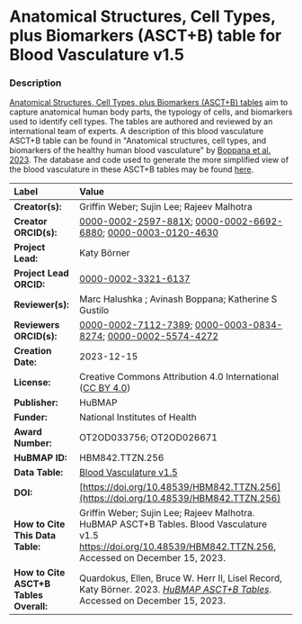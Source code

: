 # Anatomical Structures, Cell Types, plus Biomarkers (ASCT+B) table for Blood Vasculature v1.5

### Description
[Anatomical Structures, Cell Types, plus Biomarkers (ASCT+B) tables](https://humanatlas.io/asctb-tables) aim to capture anatomical human body parts, the typology of cells, and biomarkers used to identify cell types. The tables are authored and reviewed by an international team of experts. A description of this blood vasculature ASCT+B table can be found in "Anatomical structures, cell types, and biomarkers of the healthy human blood vasculature" by [Boppana et al. 2023](https://doi.org/10.1038/s41597-023-02018-0). The database and code used to generate the more simplified view of the blood vasculature in these ASCT+B tables may be found [here](https://github.com/hubmapconsortium/hra-vccf).

| Label | Value |
| :------------- |:-------------|
| **Creator(s):** | Griffin Weber; Sujin Lee; Rajeev Malhotra |
| **Creator ORCID(s):** | [0000-0002-2597-881X](https://orcid.org/0000-0002-2597-881X); [0000-0002-6692-6880](https://orcid.org/0000-0002-6692-6880); [0000-0003-0120-4630](https://orcid.org/0000-0003-0120-4630) |
| **Project Lead:** | Katy B&ouml;rner |
| **Project Lead ORCID:** | [0000-0002-3321-6137](https://orcid.org/0000-0002-3321-6137) |
| **Reviewer(s):** | Marc Halushka ; Avinash Boppana; Katherine S Gustilo |
| **Reviewers ORCID(s):** |[0000-0002-7112-7389](https://orcid.org/0000-0002-7112-7389); [0000-0003-0834-8274](https://orcid.org/0000-0003-0834-8274); [0000-0002-5574-4272](https://orcid.org/0000-0002-5574-4272)|
| **Creation Date:** | 2023-12-15 |
| **License:** | Creative Commons Attribution 4.0 International ([CC BY 4.0](https://creativecommons.org/licenses/by/4.0/)) |
| **Publisher:** | HuBMAP |
| **Funder:** | National Institutes of Health |
| **Award Number:** |OT2OD033756; OT2OD026671  |
| **HuBMAP ID:** | HBM842.TTZN.256 |
| **Data Table:** | [Blood Vasculature v1.5](https://cdn.humanatlas.io/hra-releases/v2.0/asct-b/asct-b-vh-blood-vasculature.csv) |
| **DOI:** | [https://doi.org/10.48539/HBM842.TTZN.256](https://doi.org/10.48539/HBM842.TTZN.256) |
| **How to Cite This Data Table:** |  Griffin Weber; Sujin Lee; Rajeev Malhotra. HuBMAP ASCT+B Tables. Blood Vasculature v1.5 https://doi.org/10.48539/HBM842.TTZN.256, Accessed on December 15, 2023. |
| **How to Cite ASCT+B Tables Overall:** | Quardokus, Ellen, Bruce W. Herr II, Lisel Record, Katy B&ouml;rner. 2023. [*HuBMAP ASCT+B Tables*](https://humanatlas.io/asctb-tables). Accessed on December 15, 2023. |
